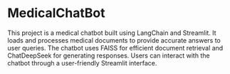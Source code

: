 # MedicalChatBot
This project is a medical chatbot built using LangChain and Streamlit. It loads and processes medical documents to provide accurate answers to user queries. The chatbot uses FAISS for efficient document retrieval and ChatDeepSeek for generating responses. Users can interact with the chatbot through a user-friendly Streamlit interface.
